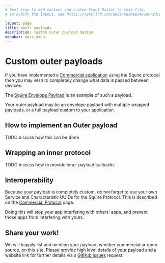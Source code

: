 ```yaml
---
# Feel free to add content and custom Front Matter to this file.
# To modify the layout, see https://jekyllrb.com/docs/themes/#overriding-theme-defaults

layout: page
title: Outer payloads
description: Custom outer payload design
menubar: docs_menu
---
```


# Custom outer payloads

If you have implemented a [Commercial application](/protocol/commercial) using the Squire protocol
then you may wish to completely change what data is passed between devices.

The [Squire Envelope Payload](/payload/envelope) is an example of such a payload.

Your outer payload may be an envelope payload with multiple wrapped payloads, or a full payload
custom to your application.

## How to implement an Outer payload

TODO discuss how this can be done

## Wrapping an inner protocol

TODO discuss how to provide inner payload callbacks

## Interoperability

Because your payload is completely custom, do not forget to use your own Service and Characteristic UUIDs
for the Squire Protocol. This is described on the [Commercial Protocol](/protocol/commercial) page.

Doing this will stop your app interfering with others' apps, and prevent those apps from interfering with
yours.

## Share your work!

We will happily list and mention your payload, whether commercial or open source, on this site. Please
provide high level details of your payload and a website link for further details via a 
[GitHub Issues](https://github.com/vmware/squire/issues) request.
